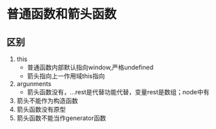 <!--
 * @Author: maps131_liaoxing
 * @Date: 2021-07-09 17:37:29
 * @LastEditors: maps131_liaoxing
 * @LastEditTime: 2021-07-09 17:47:38
 * @Description: 
-->
# 普通函数和箭头函数
## 区别
1. this
    * 普通函数内部默认指向window,严格undefined
    * 箭头指向上一作用域this指向
2. argunments
    * 箭头函数没有，...rest是代替功能代替，变量rest是数组；node中有
3. 箭头不能作为构造函数
4. 箭头函数没有原型
5. 箭头函数不能当作generator函数